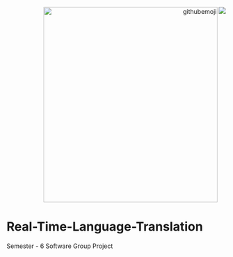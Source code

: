 <p align="right"><img align="right" src="https://readme-typing-svg.herokuapp.com?font=&color=%23F7801C&size=22&lines=Real+Time+Language+Translation"/></p>

<p align="right"><img align="center" border_radius="25%" width="400px" height="450px" alt="githubemoji"src="https://camo.githubusercontent.com/63abdc3407ab5749a6fa046151ee56433f7922da540e1aa8d3b5795200dde75f/68747470733a2f2f6f63746f6465782e6769746875622e636f6d2f696d616765732f6461667470756e6b746f6361742d6775792e676966"/></p>

# Real-Time-Language-Translation
Semester - 6 Software Group Project
